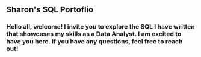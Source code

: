 ## Sharon's SQL Portoflio

### Hello all, welcome! I invite you to explore the SQL I have written that showcases my skills as a Data Analyst. I am excited to have you here. If you have any questions, feel free to reach out!
